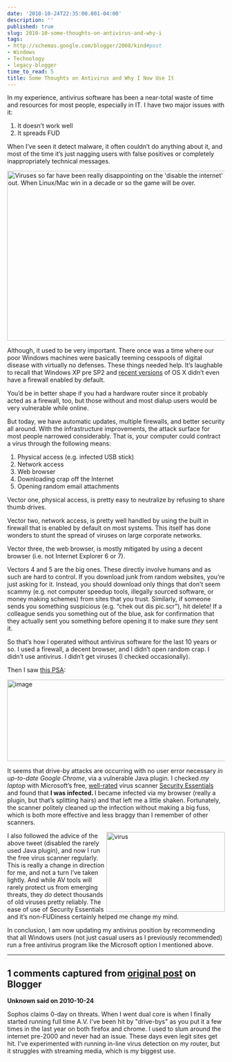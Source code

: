 ```yaml
---
date: '2010-10-24T22:35:00.001-04:00'
description: ''
published: true
slug: 2010-10-some-thoughts-on-antivirus-and-why-i
tags:
- http://schemas.google.com/blogger/2008/kind#post
- Windows
- Technology
- legacy-blogger
time_to_read: 5
title: Some Thoughts on Antivirus and Why I Now Use It
---
```


<p>In my experience, antivirus software has been a near-total waste of time and resources for most people, especially in IT. I have two major issues with it:</p>  <ol>   <li>It doesn’t work well </li>    <li>It spreads FUD </li> </ol>
<p>When I’ve seen it detect malware, it often couldn’t do anything about it, and most of the time it’s just nagging users with false positives or completely inappropriately technical messages. </p>
<p><a href="http://xkcd.com/350/"><img alt="Viruses so far have been really disappointing on the 'disable the internet' front, and time is running out.  When Linux/Mac win in a decade or so the game will be over." height="392" src="http://lh6.ggpht.com/_IKD9WtY5kxU/TMTs17jKEDI/AAAAAAAABHg/NuUFbOEzhao/network%5B6%5D.png" style="margin: 0px auto; display: block; float: none;" title="Viruses so far have been really disappointing on the 'disable the internet' front, and time is running out.  When Linux/Mac win in a decade or so the game will be over." width="700" /></a></p>
<p>Although, it used to be very important. There once was a time where our poor Windows machines were basically teeming cesspools of digital disease with virtually no defenses. These things needed help. It’s laughable to recall that Windows XP pre SP2 and <a href="http://news.cnet.com/8301-10784_3-9807471-7.html">recent versions</a> of OS X didn’t even have a firewall enabled by default.</p>
<p>You’d be in better shape if you had a hardware router since it probably acted as a firewall, too, but those without and most dialup users would be very vulnerable while online.</p>
<p>But today, we have automatic updates, multiple firewalls, and better security all around. With the infrastructure improvements, the attack surface for most people narrowed considerably. That is, your computer could contract a virus through the following means:</p>  <ol>   <li>Physical access (e.g. infected USB stick)</li>    <li>Network access</li>    <li>Web browser</li>    <li>Downloading crap off the Internet</li>    <li>Opening random email attachments</li> </ol>
<p>Vector one, physical access, is pretty easy to neutralize by refusing to share thumb drives. </p>
<p>Vector two, network access, is pretty well handled by using the built in firewall that is enabled by default on most systems. This itself has done wonders to stunt the spread of viruses on large corporate networks.</p>
<p>Vector three, the web browser, is mostly mitigated by using a decent browser (i.e. not Internet Explorer 6 or 7).</p>
<p>Vectors 4 and 5 are the big ones. These directly involve humans and as such are hard to control. If you download junk from random websites, you’re just asking for it. Instead, you should download only things that don’t seem scammy (e.g. not computer speedup tools, illegally sourced software, or money making schemes) from sites that you trust. Similarly, if someone sends you something suspicious (e.g. “chek out dis pic.scr”), hit delete! If a colleague sends you something out of the blue, ask for confirmation that they actually sent you something before opening it to make sure <em>they </em>sent it.</p>
<p>So that’s how I operated without antivirus software for the last 10 years or so. I used a firewall, a decent browser, and I didn’t open random crap. I didn’t use antivirus. I didn’t get viruses (I checked occasionally).</p>
<p>Then I saw <a href="http://twitter.com/#!/codinghorror/status/27956379656">this PSA</a>:</p>
<p><img alt="image" height="188" src="http://lh4.ggpht.com/_IKD9WtY5kxU/TMTs2D4rKdI/AAAAAAAABHk/GXmfoBnGu3A/image%5B2%5D.png" style="margin: 0px auto; display: block; float: none;" title="image" width="506" /></p>
<p>It seems that drive-by attacks are occurring with no user error necessary <em>in up-to-date Google Chrome</em>, via a vulnerable Java plugin. I checked <em>my laptop </em>with Microsoft’s free, <a href="http://www.techsupportalert.com/best-free-anti-virus-software.htm#Quick_Selection_Guide">well-rated</a> virus scanner <a href="http://www.microsoft.com/security_essentials/">Security Essentials</a> and found that <strong>I was infected. </strong>I became infected via my browser (really a plugin, but that’s splitting hairs) and that left me a little shaken. Fortunately, the scanner politely cleaned up the infection without making a big fuss, which is both more effective and less braggy than I remember of other scanners.</p>
<p><img align="right" alt="virus" height="184" src="http://lh5.ggpht.com/_IKD9WtY5kxU/TMTs2poKfpI/AAAAAAAABHo/bAdoLW6t9Go/virus%5B2%5D.jpg" style="margin: 0px; display: inline;" title="virus" width="274" />I also followed the advice of the above tweet (disabled the rarely used Java plugin), and now I run the free virus scanner regularly. This is really a change in direction for me, and not a turn I’ve taken lightly. And while AV tools will rarely protect us from emerging threats, they <em>do </em>detect thousands of old viruses pretty reliably. The ease of use of Security Essentials and it’s non-FUDiness certainly helped me change my mind.</p>
<p>In conclusion, I am now updating my antivirus position by recommending that all Windows users (not just casual users as I previously recommended) run a free antivirus program like the Microsoft option I mentioned above.</p>

---

## 1 comments captured from [original post](https://blog.wassupy.com/2010/10/some-thoughts-on-antivirus-and-why-i.html) on Blogger

**Unknown said on 2010-10-24**

Sophos claims 0-day on threats.  When I went dual core is when I finally started running full time A.V.  I've been hit by &quot;drive-bys&quot; as you put it a few times in the last year on both firefox and chrome.  I used to slum around the internet pre-2000 and never had an issue.  These days even legit sites get hit.  I've experimented with running in-line virus detection on my router, but it struggles with streaming media, which is my biggest use.

